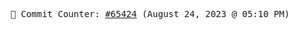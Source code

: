 <p align="center">
    <samp>
        📮 Commit Counter: <a href="https://github.com/Javascript-void0/Javascript-void0/commits/main">#65424</a> (August 24, 2023 @ 05:10 PM)
    </samp>
</p>